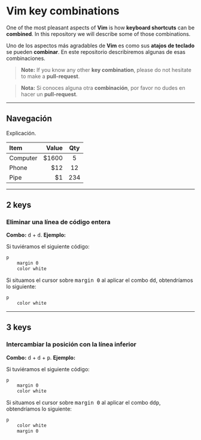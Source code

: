 # Vim key combinations

One of the most pleasant aspects of **Vim** is how **keyboard shortcuts** can be **combined**. In this
repository we will describe some of those combinations.

Uno de los aspectos más agradables de **Vim** es como sus **atajos de teclado** se pueden **combinar**. En
este repositorio describiremos algunas de esas combinaciones.

> **Note:**
> If you know any other **key combination**, please do not hesitate to make a **pull-request**.

> **Nota:**
> Si conoces alguna otra **combinación**, por favor no dudes en hacer un **pull-request**.

----------


## Navegación

Explicación.

| Item     | Value | Qty   |
| :------- | ----: | :---: |
| Computer | $1600 |  5    |
| Phone    | $12   |  12   |
| Pipe     | $1    |  234  |

----------

## 2 keys

### Eliminar una línea de código entera 

**Combo:** <kbd>d</kbd> + <kbd>d</kbd>.
**Ejemplo:**

Si tuviéramos el siguiente código:

```css
p
    margin 0
    color white
```

Si situamos el cursor sobre <kbd>margin 0</kbd> al aplicar el combo <kbd>dd</kbd>, obtendríamos lo siguiente:

```css
p
    color white
```


----------

## 3 keys

### Intercambiar la posición con la línea inferior

**Combo:** <kbd>d</kbd> + <kbd>d</kbd> + <kbd>p</kbd>.
**Ejemplo:** 

Si tuviéramos el siguiente código:

```css
p
    margin 0
    color white
```

Si situamos el cursor sobre <kbd>margin 0</kbd> al aplicar el combo <kbd>ddp</kbd>, obtendríamos lo siguiente:

```css
p
    color white
    margin 0
```


